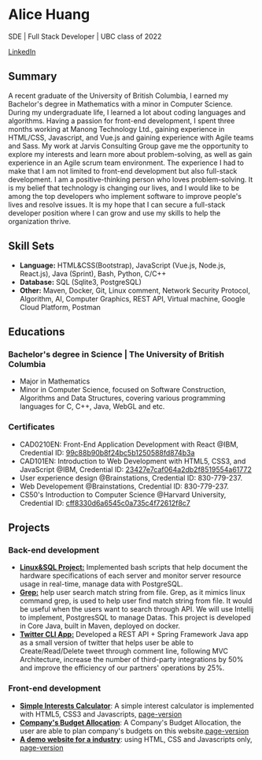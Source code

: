 # Alice Huang
SDE | Full Stack Developer | UBC class of 2022

[LinkedIn](https://www.linkedin.com/in/xiaoshan-huang-a89799201/)
## Summary
A recent graduate of the University of British Columbia, I earned my Bachelor's degree in Mathematics with a minor in Computer Science. During my undergraduate life, I learned a lot about coding languages and algorithms. Having a passion for front-end development, I spent three months working at Manong Technology Ltd., gaining experience in HTML/CSS, Javascript, and Vue.js and gaining experience with Agile teams and Sass. My work at Jarvis Consulting Group gave me the opportunity to explore my interests and learn more about problem-solving, as well as gain experience in an Agile scrum team environment. The experience I had to make that I am not limited to front-end development but also full-stack development. I am a positive-thinking person who loves problem-solving. It is my belief that technology is changing our lives, and I would like to be among the top developers who implement software to improve people's lives and resolve issues. It is my hope that I can secure a full-stack developer position where I can grow and use my skills to help the organization thrive.

## Skill Sets
- <b>Language:</b> HTML&CSS(Bootstrap), JavaScript (Vue.js, Node.js, React.js), Java (Sprint), Bash, Python, C/C++
- <b>Database:</b>  SQL (Sqlite3, PostgreSQL)
- <b>Other:</b> Maven, Docker, Git, Linux comment, Network Security Protocol, Algorithm, AI, Computer Graphics, REST
API, Virtual machine, Google Cloud Platform, Postman

## Educations

### Bachelor's degree in Science | The University of British Columbia
- Major in Mathematics
- Minor in Computer Science, focused on Software Construction, Algorithms and Data Structures, covering various programming languages for C, C++, Java, WebGL and etc.

### Certificates
- CAD0210EN: Front-End Application Development with React @IBM, Credential ID: [99c88b90b8f24bc5b1250588fd874b3a](https://courses.edx.org/certificates/99c88b90b8f24bc5b1250588fd874b3a)
- CAD101EN: Introduction to Web Development with HTML5, CSS3, and JavaScript @IBM, Credential ID: [23427e7caf064a2db2f8519554a61772](https://courses.edx.org/certificates/23427e7caf064a2db2f8519554a61772)
- User experience design @Brainstations, Credential ID: 830-779-237.
- Web Developement @Brainstations, Credential ID: 830-779-237.
- CS50's Introduction to Computer Science @Harvard University, Credential ID: [cff8330d6a6545c0a735c4f72612f8c7](https://courses.edx.org/certificates/cff8330d6a6545c0a735c4f72612f8c7)

## Projects

### Back-end development

- <b>[Linux&SQL Project:](https://github.com/jarviscanada/jarvis_data_eng_AliceHuang/tree/develop/linux_sql)</b> Implemented bash scripts that help document the hardware specifications of each server and monitor server resource usage in real-time, manage data with PostgreSQL.
- <b>[Grep:](https://github.com/jarviscanada/jarvis_data_eng_AliceHuang/tree/develop/core_java/grep)</b> help user search match string from file. Grep, as it mimics linux command grep, is used to help user find match string from file. It would be useful when the users want to search through API. We will use Intellij to implement, PostgresSQL to manage Datas. This project is developed in Core Java, built in Maven, deployed on docker.
- <b>[Twitter CLI App:](https://github.com/jarviscanada/jarvis_data_eng_AliceHuang/tree/feature/TwitterApp/core_java/twitter)</b> Developed a REST API + Spring Framework Java app as a small version of twitter that helps user be able to
Create/Read/Delete tweet through comment line, following MVC Architecture, increase the number of third-party integrations by 50% and improve the efficiency of our partners' operations by 25%.

### Front-end development

- <b>[Simple Interests Calculator](https://github.com/aliceh233/vftvk-Simple-Interest-Calculator)</b>: A simple interest calculator is implemented with HTML5, CSS3 and Javascripts, [page-version](https://aliceh233.github.io/vftvk-Simple-Interest-Calculator/)
- <b>[Company's Budget Allocation](https://github.com/aliceh233/uqwxd-react_labshttps://github.com/aliceh233/ejtos-react_budget_app)</b>: A Company's Budget Allocation, the user are able to plan company's budgets on this website.[page-version](https://aliceh233.github.io/ejtos-react_budget_app/)
- <b>[A demo website for a industry](https://github.com/aliceh233/IndustryWebsiteDemo)</b>: using HTML, CSS and Javascripts only, [page-version](https://aliceh233.github.io/IndustryWebsiteDemo/)